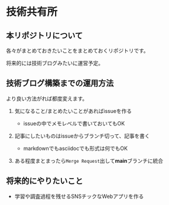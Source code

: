 # 技術共有所


## 本リポジトリについて

各々がまとめておきたいことをまとめておくリポジトリです。

将来的には技術ブログみたいに運営予定。


## 技術ブログ構築までの運用方法

より良い方法がれば都度変えます。

1. 気になること/まとめたいことがあればissueを作る
    - issueの中でメモレベルで書いておいてもOK

2. 記事にしたいものはissueからブランチ切って、記事を書く
    - markdownでもasciidocでも形式は何でもOK

3. ある程度まとまったら`Merge Request`出して**main**ブランチに統合


## 将来的にやりたいこと

- 学習や調査過程を残せるSNSチックなWebアプリを作る